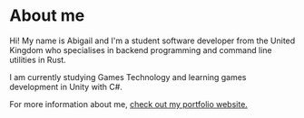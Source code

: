 # About me
Hi! My name is Abigail and I'm a student software developer from the United Kingdom who specialises in backend programming and command line utilities in Rust.

I am currently studying Games Technology and learning games development in Unity with C#.

For more information about me, [check out my portfolio website.](https://abigailsdev.github.io/)
